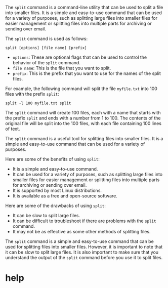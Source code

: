 The `split` command is a command-line utility that can be used to split a file into smaller files. It is a simple and easy-to-use command that can be used for a variety of purposes, such as splitting large files into smaller files for easier management or splitting files into multiple parts for archiving or sending over email.

The `split` command is used as follows:

```
split [options] [file name] [prefix]
```

* `options`: These are optional flags that can be used to control the behavior of the `split` command.
* `file name`: This is the file that you want to split.
* `prefix`: This is the prefix that you want to use for the names of the split files.

For example, the following command will split the file `myfile.txt` into 100 files with the prefix `split`:

```
split -l 100 myfile.txt split
```

The `split` command will create 100 files, each with a name that starts with the prefix `split` and ends with a number from 1 to 100. The contents of the original file will be split into the 100 files, with each file containing 100 lines of text.

The `split` command is a useful tool for splitting files into smaller files. It is a simple and easy-to-use command that can be used for a variety of purposes.

Here are some of the benefits of using `split`:

* It is a simple and easy-to-use command.
* It can be used for a variety of purposes, such as splitting large files into smaller files for easier management or splitting files into multiple parts for archiving or sending over email.
* It is supported by most Linux distributions.
* It is available as a free and open-source software.

Here are some of the drawbacks of using `split`:

* It can be slow to split large files.
* It can be difficult to troubleshoot if there are problems with the `split` command.
* It may not be as effective as some other methods of splitting files.

The `split` command is a simple and easy-to-use command that can be used for splitting files into smaller files. However, it is important to note that it can be slow to split large files. It is also important to make sure that you understand the output of the `split` command before you use it to split files.


# help 

```

```
